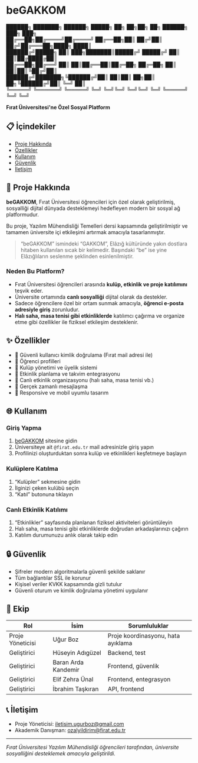 # beGAKKOM

██████╗ ███████╗ ██████╗  █████╗ ██╗  ██╗██╗  ██╗ ██████╗ ███╗   ███╗  
██╔══██╗██╔════╝██╔════╝ ██╔══██╗██║ ██╔╝██║ ██╔╝██╔═══██╗████╗ ████║  
██████╔╝█████╗  ██║  ███╗███████║█████╔╝ █████╔╝ ██║   ██║██╔████╔██║  
██╔══██╗██╔══╝  ██║   ██║██╔══██║██╔═██╗ ██╔═██╗ ██║   ██║██║╚██╔╝██║  
██████╔╝███████╗╚██████╔╝██║  ██║██║  ██╗██║  ██╗╚██████╔╝██║ ╚═╝ ██║  
╚═════╝ ╚══════╝ ╚═════╝ ╚═╝  ╚═╝╚═╝  ╚═╝╚═╝  ╚═╝ ╚═════╝ ╚═╝     ╚═╝

**Fırat Üniversitesi'ne Özel Sosyal Platform**

## 📋 İçindekiler

- [Proje Hakkında](#proje-hakkında)
- [Özellikler](#özellikler)
- [Kullanım](#kullanım)
- [Güvenlik](#güvenlik)
- [İletişim](#iletişim)

## 🎯 Proje Hakkında

**beGAKKOM**, Fırat Üniversitesi öğrencileri için özel olarak geliştirilmiş, sosyalliği dijital dünyada desteklemeyi hedefleyen modern bir sosyal ağ platformudur.

Bu proje, Yazılım Mühendisliği Temelleri dersi kapsamında geliştirilmiştir ve tamamen üniversite içi etkileşimi artırmak amacıyla tasarlanmıştır.

> “beGAKKOM” ismindeki “GAKKOM”, Elâzığ kültüründe yakın dostlara hitaben kullanılan sıcak bir kelimedir. Başındaki “be” ise yine Elâzığlıların seslenme şeklinden esinlenilmiştir.

### Neden Bu Platform?

- Fırat Üniversitesi öğrencileri arasında **kulüp, etkinlik ve proje katılımını** teşvik eder.
- Üniversite ortamında **canlı sosyalliği** dijital olarak da destekler.
- Sadece öğrencilere özel bir ortam sunmak amacıyla, **öğrenci e-posta adresiyle giriş** zorunludur.
- **Halı saha, masa tenisi gibi etkinliklerde** katılımcı çağırma ve organize etme gibi özellikler ile fiziksel etkileşim desteklenir.

## ✨ Özellikler

- 🔐 Güvenli kullanıcı kimlik doğrulama (Fırat mail adresi ile)
- 👥 Öğrenci profilleri
- 🎯 Kulüp yönetimi ve üyelik sistemi
- 📅 Etkinlik planlama ve takvim entegrasyonu
- 📢 Canlı etkinlik organizasyonu (halı saha, masa tenisi vb.)
- 💬 Gerçek zamanlı mesajlaşma
- 📱 Responsive ve mobil uyumlu tasarım

## 🌐 Kullanım

### Giriş Yapma
1. [beGAKKOM](https://begakkom.firat.edu.tr) sitesine gidin
2. Üniversiteye ait `@firat.edu.tr` mail adresinizle giriş yapın
3. Profilinizi oluşturduktan sonra kulüp ve etkinlikleri keşfetmeye başlayın

### Kulüplere Katılma
1. “Kulüpler” sekmesine gidin
2. İlginizi çeken kulübü seçin
3. “Katıl” butonuna tıklayın

### Canlı Etkinlik Katılımı
1. “Etkinlikler” sayfasında planlanan fiziksel aktiviteleri görüntüleyin
2. Halı saha, masa tenisi gibi etkinliklerde doğrudan arkadaşlarınızı çağırın
3. Katılım durumunuzu anlık olarak takip edin

## 🔒 Güvenlik

- Şifreler modern algoritmalarla güvenli şekilde saklanır
- Tüm bağlantılar SSL ile korunur
- Kişisel veriler KVKK kapsamında gizli tutulur
- Güvenli oturum ve kimlik doğrulama yönetimi uygulanır

## 👥 Ekip

| Rol | İsim | Sorumluluklar |
|-----|------|---------------|
| Proje Yöneticisi | Uğur Boz | Proje koordinasyonu, hata ayıklama |
| Geliştirici | Hüseyin Adıgüzel | Backend, test |
| Geliştirici | Baran Arda Kandemir | Frontend, güvenlik |
| Geliştirici | Elif Zehra Ünal | Frontend, entegrasyon |
| Geliştirici | İbrahim Taşkıran | API, frontend |

## 📞 İletişim

- Proje Yöneticisi: [iletisim.ugurboz@gmail.com](mailto:iletisim.ugurboz@gmail.com)
- Akademik Danışman: [ozalyildirim@firat.edu.tr](mailto:ozalyildirim@firat.edu.tr)

---

_Fırat Üniversitesi Yazılım Mühendisliği öğrencileri tarafından, üniversite sosyalliğini desteklemek amacıyla geliştirildi._
